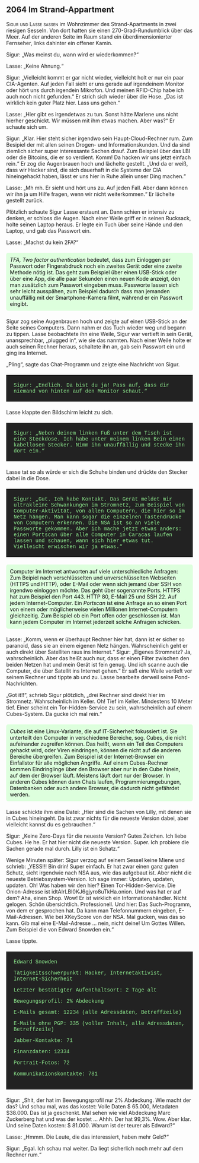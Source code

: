 ## **2064** Im Strand-Appartment 

<span style="font-variant:small-caps;">Sigur und Lasse saßen</span> im Wohnzimmer des Strand-Apartments in zwei riesigen Sesseln.
Von dort hatten sie einen 270-Grad-Rundumblick über das Meer.
Auf der anderen Seite im Raum stand ein überdimensionierter Fernseher, links dahinter ein offener Kamin.

Sigur: „Was meinst du, wann wird er wiederkommen?“

Lasse: „Keine Ahnung.“

Sigur: „Vielleicht kommt er gar nicht wieder, vielleicht holt er nur ein paar CIA-Agenten.
Auf jeden Fall sieht er uns gerade auf irgendeinem Monitor oder hört uns durch irgendein Mikrofon.
Und meinen RFID-Chip habe ich auch noch nicht gefunden.“
Er strich sich wieder über die Hose.
„Das ist wirklich kein guter Platz hier.
Lass uns gehen.“

Lasse: „Hier gibt es irgendetwas zu tun.
Sonst hätte Marlene uns nicht hierher geschickt.
Wir müssen mit ihm etwas machen.
Aber was?“
Er schaute sich um.

Sigur: „Klar.
Hier steht sicher irgendwo sein Haupt-Cloud-Rechner rum.
Zum Besipiel der mit allen seinen Drogen- und Informationskunden.
Und da sind ziemlich sicher super interessante Sachen drauf.
Zum Beispiel über das LBI oder die Bitcoins, die er so verdient.
Komm! Da hacken wir uns jetzt einfach rein.“
Er zog die Augenbrauen hoch und lächelte gestellt.
„Und da er weiß, dass wir Hacker sind, die sich dauerhaft in die Systeme der CIA hineingehackt haben, lässt er uns hier in Ruhe allein unser Ding machen.“

Lasse: „Mh mh.
Er sieht und hört uns zu.
Auf jeden Fall.
Aber dann können wir ihn ja um Hilfe fragen, wenn wir nicht weiterkommen.“
Er lächelte gestellt zurück.

Plötzlich schaute Sigur Lasse erstaunt an.
Dann schien er intensiv zu denken, er schloss die Augen.
Nach einer Weile griff er in seinen Rucksack, holte seinen Laptop heraus.
Er legte ein Tuch über seine Hände und den Laptop, und gab das Passwort ein.

Lasse: „Machst du kein 2FA?“

<div style="background-color: #dfd; color: black; padding: 10px; margin: 20px 0; border-radius: 5px;">
<em>TFA, Two factor authentication</em> bedeutet, dass zum Einloggen per Passwort oder Fingerabdruck noch ein zweites Gerät oder eine zweite Methode nötig ist.
Das geht zum Beispiel über einen USB-Stick oder über eine App, die alle paar Sekunden einen neuen Kode anzeigt, den man zusätzlich zum Passwort eingeben muss.
Passworte lassen sich sehr leicht ausspähen, zum Beispiel dadurch dass man jemanden unauffällig mit der Smartphone-Kamera filmt, während er ein Passwort eingibt.
</div>

Sigur zog seine Augenbrauen hoch und zeigte auf einen USB-Stick an der Seite seines Computers.
Dann nahm er das Tuch wieder weg und begann zu tippen.
Lasse beobachtete ihn eine Weile, Sigur war vertieft in sein Gerät, unansprechbar, „plugged in“, wie sie das nannten.
Nach einer Weile holte er auch seinen Rechner heraus, schaltete ihn an, gab sein Passwort ein und ging ins Internet.

„Pling“, sagte das Chat-Programm und zeigte eine Nachricht von Sigur.

<div style="background-color: #222; color: lightgreen; padding: 20px; margin: 20px 0; font-family: 'Courier New'">
Sigur: „Endlich.
Da bist du ja! Pass auf, dass dir niemand von hinten auf den Monitor schaut.“
</div>

Lasse klappte den Bildschirm leicht zu sich.

<div style="background-color: #222; color: lightgreen; padding: 20px; margin: 20px 0; font-family: 'Courier New'">
Sigur: „Neben deinem linken Fuß unter dem Tisch ist eine Steckdose.
Ich habe unter meinem linken Bein einen kabellosen Stecker.
Nimm ihn unauffällig und stecke ihn dort ein.“
</div>

Lasse tat so als würde er sich die Schuhe binden und drückte den Stecker dabei in die Dose.

<div style="background-color: #222; color: lightgreen; padding: 20px; margin: 20px 0; font-family: 'Courier New'">
Sigur: „Gut.
Ich habe Kontakt.
Das Gerät meldet mir ultrakleine Schwankungen im Stromnetz, zum Beispiel von Computer-Aktivität, von allen Computern, die hier so im Netz hängen.
Man kann sogar die einzelnen Tastendrücke von Computern erkennen.
Die NSA ist so an viele Passworte gekommen.
Aber ich mache jetzt etwas anders: einen Portscan über alle Computer in Caracas laufen lassen und schauen, wann sich hier etwas tut.
Vielleicht erwischen wir ja etwas.“
</div>
<div style="background-color: #dfd; color: black; padding: 10px; margin: 20px 0; border-radius: 5px;">
Computer im Internet antworten auf viele unterschiedliche Anfragen: Zum Beipiel nach verschlüsselten und unverschlüsselten Webseiten (HTTPS und HTTP), oder E-Mail oder wenn sich jemand über SSH von irgendwo einloggen möchte.
Das geht über sogenannte Ports.
HTTPS hat zum Beispiel den Port 443.
HTTP 80, E-Mail 25 und SSH 22.
Auf jedem Internet-Computer.
Ein <em>Portscan</em> ist eine Anfrage an so einen Port von einem oder möglicherweise vielen Millionen Internet-Computern gleichzeitig.
Zum Beispiel ob ein Port offen oder geschlossen ist.
Man kann jedem Computer im Internet jederzeit solche Anfragen schicken.
</div>

Lasse: „Komm, wenn er überhaupt Rechner hier hat, dann ist er sicher so paranoid, dass sie an einem eigenen Netz hängen.
Wahrscheinlich geht er auch direkt über Satelliten raus ins Internet.“
Sigur: „Eigenes Stromnetz?
Ja, wahrscheinlich.
Aber das heißt auch nur, dass er einen Filter zwischen den beiden Netzen hat und mein Gerät ist fein genug.
Und ich scanne auch die Computer, die über Satellit ins Internet gehen.“ 
Er saß eine Weile vertieft vor seinem Rechner und tippte ab und zu.
Lasse bearbeite derweil seine Pond-Nachrichten.

„Got it!!“, schrieb Sigur plötzlich, „drei Rechner sind direkt hier im Stromnetz.
Wahrscheinlich im Keller.
Oh!
Tief im Keller.
Mindestens 10 Meter tief.
Einer scheint ein Tor-Hidden-Service zu sein, wahrscheinlich auf einem Cubes-System.
Da gucke ich mal rein.“

<div style="background-color: #dfd; color: black; padding: 10px; margin: 20px 0; border-radius: 5px;">
<em>Cubes</em> ist eine Linux-Variante, die auf IT-Sicherheit fokussiert ist.
Sie unterteilt den Computer in verschiedene Bereiche, sog. Cubes, die nicht aufeinander zugreifen können.
Das heißt, wenn ein Teil des Computers gehackt wird, oder Viren eindringen, können die nicht auf die anderen Bereiche übergreifen.
Zum Beispiel ist der Internet-Browser ein Einfallstor für alle möglichen Angriffe.
Auf einem Cubes-Rechner kommen Eindringlinge über den Browser aber nur in den Cube hinein, auf dem der Browser läuft.
Meistens läuft dort nur der Browser.
In anderen Cubes können dann Chats laufen, Programmierumgebungen, Datenbanken oder auch andere Browser, die dadurch nicht gefährdet werden.
</div>

Lasse schickte ihm eine Datei: „Hier sind die Sachen von Lilly, mit denen sie in Cubes hineingeht.
Da ist zwar nichts für die neueste Version dabei, aber vielleicht kannst du es gebrauchen.“

Sigur: „Keine Zero-Days für die neueste Version?
Gutes Zeichen.
Ich liebe Cubes.
He he.
Er hat hier nicht die neueste Version.
Super.
Ich probiere die Sachen gerade mal durch.
Lilly ist ein Schatz.“

Wenige Minuten später: Sigur verzog auf seinem Sessel keine Miene und schrieb: „YESS!!! Bin drin! Super einfach.
Er hat zwar einen ganz guten Schutz, sieht irgendwie nach NSA aus, wie das aufgebaut ist.
Aber nicht die neueste Betriebssystem-Version.
Ich sage immer: Updaten, updaten, updaten.
Oh!
Was haben wir den hier? 
Einen Tor-Hidden-Service.
Die Onion-Adresse ist idtAIrLBI0KJ6gjyro8uTkHa.onion.
Und was hat er auf dem?
Aha, einen Shop.
Wow!
Er ist wirklich ein Informationshändler.
Nicht gelogen.
Schön übersichtlich.
Professionell.
Und hier: Das Such-Programm, von dem er gesprochen hat.
Da kann man Telefonnummern eingeben, E-Mail-Adressen.
Wie bei XKeyScore von der NSA.
Mal gucken, was das so kann.
Gib mal eine E-Mail-Adresse … nein, nicht deine! Um Gottes Willen.
Zum Beispiel die von Edward Snowden ein.“

Lasse tippte.

<div style="background-color: #222; color: lightgreen; padding: 20px; margin: 20px 0; font-family: 'Courier New'">
Edward Snowden

Tätigkeitsschwerpunkt: Hacker, Internetaktivist, Internet-Sicherheit

Letzter bestätigter Aufenthaltsort: 2 Tage alt 

Bewegungsprofil: 2% Abdeckung

E-Mails gesamt: 12234 (alle Adressdaten, Betreffzeile)

E-Mails ohne PGP: 335 (voller Inhalt, alle Adressdaten, Betreffzeile)

Jabber-Kontakte: 71

Finanzdaten: 12334

Portrait-Fotos: 72

Kommunikationskontakte: 781
</div>
Sigur: „Shit, der hat im Bewegungsprofil nur 2% Abdeckung.
Wie macht der das?
Und schau mal, was das kostet: Volle Daten $ 65.000, Metadaten $38.000.
Das ist ja geschenkt.
Mal sehen wie viel Abdeckung Marc Zuckerberg hat und was der kostet … Ahhh. Der hat 99,3%.
Wow.
Aber klar.
Und seine Daten kosten: $ 81.000.
Warum ist der teurer als Edward?“

Lasse: „Hmmm.
Die Leute, die das interessiert, haben mehr Geld?“

Sigur: „Egal.
Ich schau mal weiter. Da liegt sicherlich noch mehr auf dem Rechner rum.“
